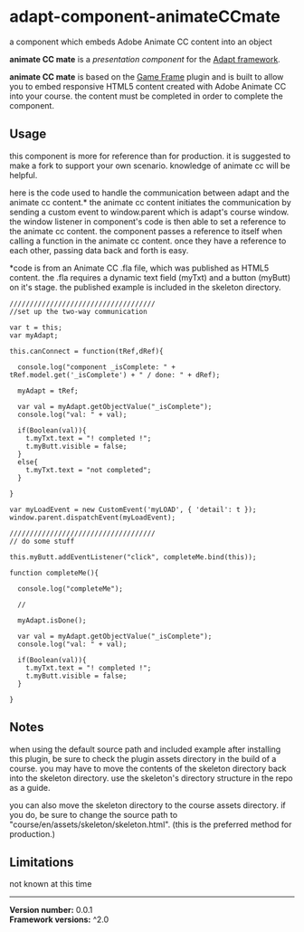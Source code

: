 # adapt-component-animateCCmate
a component which embeds Adobe Animate CC content into an object

**animate CC mate** is a *presentation component* for the [Adapt framework](https://github.com/adaptlearning/adapt_framework).

**animate CC mate** is based on the [Game Frame](https://github.com/anthkris/adapt-game-frame) plugin and is built to allow you to embed responsive HTML5 content created with Adobe Animate CC into your course. the content must be completed in order to complete the component.



## Usage

this component is more for reference than for production. it is suggested to make a fork to support your own scenario. knowledge of animate cc will be helpful.

here is the code used to handle the communication between adapt and the animate cc content.* the animate cc content initiates the communication by sending a custom event to window.parent which is adapt's course window. the window listener in component's code is then able to set a reference to the animate cc content. the component passes a reference to itself when calling a function in the animate cc content. once they have a reference to each other, passing data back and forth is easy.

*code is from an Animate CC .fla file, which was published as HTML5 content. the .fla requires a dynamic text field (myTxt) and a button (myButt) on it's stage. the published example is included in the skeleton directory.

```
////////////////////////////////////
//set up the two-way communication

var t = this;
var myAdapt;

this.canConnect = function(tRef,dRef){

  console.log("component _isComplete: " + tRef.model.get('_isComplete') + " / done: " + dRef);

  myAdapt = tRef;

  var val = myAdapt.getObjectValue("_isComplete");
  console.log("val: " + val);

  if(Boolean(val)){
    t.myTxt.text = "! completed !";
    t.myButt.visible = false;
  }
  else{
    t.myTxt.text = "not completed";
  }

}

var myLoadEvent = new CustomEvent('myLOAD', { 'detail': t });
window.parent.dispatchEvent(myLoadEvent);

////////////////////////////////////
// do some stuff

this.myButt.addEventListener("click", completeMe.bind(this));

function completeMe(){

  console.log("completeMe");

  //

  myAdapt.isDone();

  var val = myAdapt.getObjectValue("_isComplete");
  console.log("val: " + val);

  if(Boolean(val)){
    t.myTxt.text = "! completed !";
    t.myButt.visible = false;
  }

}
```



## Notes

when using the default source path and included example after installing this plugin, be sure to check the plugin assets directory in the build of a course. you may have to move the contents of the skeleton directory back into the skeleton directory. use the skeleton's directory structure in the repo as a guide.

you can also move the skeleton directory to the course assets directory. if you do, be sure to change the source path to "course/en/assets/skeleton/skeleton.html". (this is the preferred method for production.)



## Limitations

not known at this time

----------------------------
**Version number:**  0.0.1<br>
**Framework versions:** ^2.0

